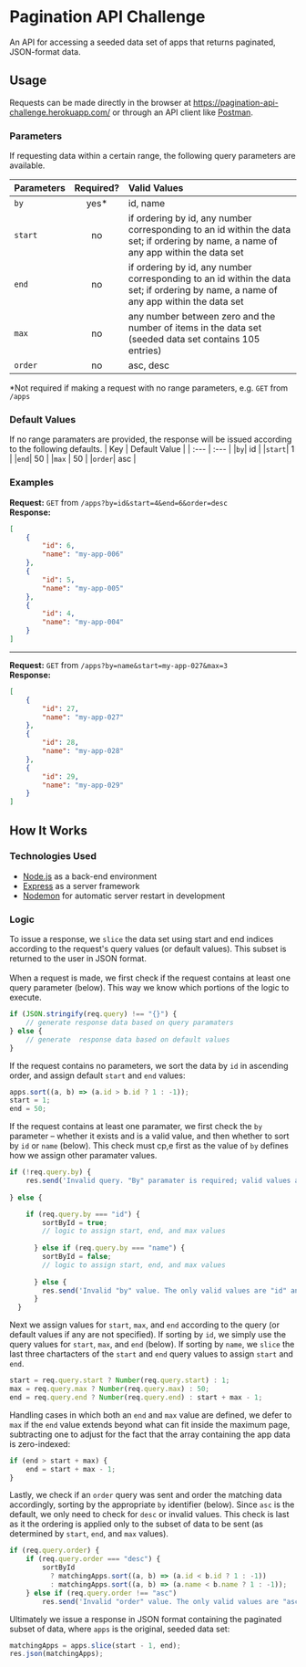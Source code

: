 # Pagination API Challenge
An API for accessing a seeded data set of apps that returns paginated, JSON-format data. 

## Usage
Requests can be made directly in the browser at https://pagination-api-challenge.herokuapp.com/ or through an API client like [Postman](https://www.postman.com/).
### Parameters 
If requesting data within a certain range, the following query parameters are available. 

| Parameters       | Required?     | Valid Values|
| :------------- | :----------: | :----------- |
|  `by` | yes*   | id, name    |
|  `start` | no   | if ordering by id, any number corresponding to an id within the data set; if ordering by name, a name of any app within the data set |
|  `end` | no   | if ordering by id, any number corresponding to an id within the data set; if ordering by name, a name of any app within the data set |
|  `max` | no   | any number between zero and the number of items in the data set (seeded data set contains 105 entries) |
|  `order` | no   | asc, desc    |

*Not required if making a request with no range parameters, e.g. `GET` from `/apps`

### Default Values
If no range paramaters are provided, the response will be issued according to the following defaults. 
| Key | Default Value |
| :--- | :--- |
|`by`| id |
|`start`| 1 |
|`end`| 50 |
|`max` | 50 |
|`order`| asc |

### Examples

**Request:** `GET` from `/apps?by=id&start=4&end=6&order=desc` 
<br/>
**Response:** 
```json
[
    {
        "id": 6,
        "name": "my-app-006"
    },
    {
        "id": 5,
        "name": "my-app-005"
    },
    {
        "id": 4,
        "name": "my-app-004"
    }
]
```
---
**Request:** `GET` from `/apps?by=name&start=my-app-027&max=3`  
**Response:**
```json
[
    {
        "id": 27,
        "name": "my-app-027"
    },
    {
        "id": 28,
        "name": "my-app-028"
    },
    {
        "id": 29,
        "name": "my-app-029"
    }
]
```

## How It Works

### Technologies Used
- [Node.js](https://nodejs.org/en/) as a back-end environment
- [Express](https://expressjs.com/) as a server framework
- [Nodemon](https://nodemon.io/) for automatic server restart in development

### Logic
To issue a response, we `slice` the data set using start and end indices according to the request's query values (or default values). This subset is returned to the user in JSON format.   
<br/>
When a request is made, we first check if the request contains at least one query parameter (below). This way we know which portions of the logic to execute.
```JavaScript
if (JSON.stringify(req.query) !== "{}") {
    // generate response data based on query paramaters
} else {
    // generate  response data based on default values
}
```
If the request contains no parameters, we sort the data by `id` in ascending order, and assign default `start` and `end` values:
```JavaScript
apps.sort((a, b) => (a.id > b.id ? 1 : -1));
start = 1;
end = 50;
```
If the request contains at least one paramater, we first check the `by` parameter – whether it exists and is a valid value, and then whether to sort by `id` or `name` (below). This check must cp,e first as the value of `by` defines how we assign other paramater values.  
```JavaScript
if (!req.query.by) {
    res.send('Invalid query. "By" paramater is required; valid values are "id" and "name".');
    
} else {

    if (req.query.by === "id") {
        sortById = true;
        // logic to assign start, end, and max values
        
      } else if (req.query.by === "name") {
        sortById = false;
        // logic to assign start, end, and max values
        
      } else {
        res.send('Invalid "by" value. The only valid values are "id" and "name".');
      }
  }
```
Next we assign values for `start`, `max`, and `end` according to the query (or default values if any are not specified). If sorting by `id`, we simply use the query values for `start`, `max`, and `end` (below). If sorting by `name`, we `slice` the last three chartacters of the `start` and `end` query values to assign `start` and `end`.   
```JavaScript
start = req.query.start ? Number(req.query.start) : 1;
max = req.query.max ? Number(req.query.max) : 50;
end = req.query.end ? Number(req.query.end) : start + max - 1;
```
Handling cases in which both an `end` and `max` value are defined, we defer to `max` if the `end` value extends beyond what can fit inside the
maximum page, subtracting one to adjust for the fact that the array containing the app data is zero-indexed:
```JavaScript
if (end > start + max) {
    end = start + max - 1;
}
```
Lastly, we check if an `order` query was sent and order the matching data accordingly, sorting by the appropriate `by` identifier (below). Since `asc` is the default, we only need to check for `desc` or invalid values. This check is last as it the ordering is applied only to the subset of data to be sent (as determined by `start`, `end`, and `max` values). 
```JavaScript
if (req.query.order) {
    if (req.query.order === "desc") {
        sortById
          ? matchingApps.sort((a, b) => (a.id < b.id ? 1 : -1))
          : matchingApps.sort((a, b) => (a.name < b.name ? 1 : -1));
    } else if (req.query.order !== "asc")
        res.send('Invalid "order" value. The only valid values are "asc" and "desc".');
```
Ultimately we issue a response in JSON format containing the paginated subset of data, where `apps` is the original, seeded data set: 
```JavaScript
matchingApps = apps.slice(start - 1, end);
res.json(matchingApps);
```


